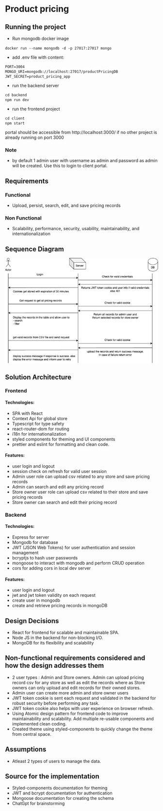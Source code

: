 # Product pricing

## Running the project

- Run mongodb docker image

`docker run --name mongodb -d -p 27017:27017 mongo`

- add .env file with content:

```
PORT=3004
MONGO_URI=mongodb://localhost:27017/productPricingDB
JWT_SECRET=product_pricing_app
```

- run the backend server

```
cd backend
npm run dev
```

- run the frontend project

```
cd client
npm start
```

portal should be accessible from http://localhost:3000/ if no other project is already running on port 3000

### Note

- by default 1 admin user with username as admin and password as admin will be created. Use this to login to client portal.

## Requirements

### Functional

- Upload, persist, search, edit, and save pricing records

### Non Functional

- Scalability, performance, security, usability, maintainability, and internationalization

## Sequence Diagram

!["basic sequence diagram"](pricing.drawio.png)

## Solution Architecture

### Frontend

#### Technologies:

- SPA with React
- Context Api for global store
- Typescript for type safety
- react-router-dom for routing
- i18n for internationalization
- styled components for theming and UI components
- prettier and eslint for formatting and clean code.

#### Features:

- user login and logout
- session check on refresh for valid user session
- Admin user role can upload csv related to any store and save pricing records
- Admin can search and edit any pricing record
- Store owner user role can upload csv related to their store and save pricing records
- Store owner can search and edit their pricing record

### Backend

#### Technologies:

- Express for server
- Mongodb for database
- JWT (JSON Web Tokens) for user authentication and session management
- bcryptjs to hash user passwords
- mongoose to interact with mongodb and perform CRUD operation
- cors for adding cors in local dev server

#### Features:

- user login and logout
- jwt and jwt token validity on each request
- create user in mongodb
- create and retrieve pricing records in mongoDB

## Design Decisions

- React for frontend for scalable and maintainable SPA.
- Node JS in the backend for non-blocking I/O.
- MongoDB for its flexibility and scalability

## Non-functional requirements considered and how the design addresses them

- 2 user types : Admin and Store owners. Admin can upload pricing record csv for any store as well as edit the records where as Store owners can only upload and edit records for their owned stores.
- Admin user can create more admin and store owner users
- JWT token cookie is sent each request and validated in the backend for robust security before performing any task.
- JWT token cookie also helps with user experience on browser refresh.
- Using Atomic design pattern for frontend code to improve maintainability and scalability. Add multiple re-usable components and implemented clean coding.
- Created theme using styled-components to quickly change the theme from central space.

## Assumptions

- Atleast 2 types of users to manage the data.

## Source for the implementation

- Styled-components documentation for theming
- JWT and bcrypt documentation for authentication
- Mongoose documentation for creating the schema
- ChatGpt for brainstorming
